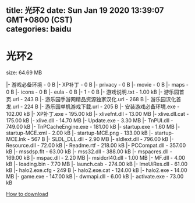 
title: 光环2
date: Sun Jan 19 2020 13:39:07 GMT+0800 (CST)    
categories: baidu
---

# 光环2
size: 64.69 MB
 
 
|- 游戏必备环境 - 0 B
|- XP补丁 - 0 B
|- privacy - 0 B
|- movie - 0 B
|- maps - 0 B
|- icons - 0 B
|- eula - 0 B
|- 1 - 0 B
|- 游戏说明.txt - 1.00 kB
|- 游乐园首页.url - 243 B
|- 游乐园手游网精品资源独家汉化.url - 268 B
|- 游乐园汉化首发.url - 224 B
|- 游乐园单机游戏下载.url - 205 B
|- 安装游戏必备环境.exe - 102.00 kB
|- XP补丁.exe - 195.00 kB
|- xlivefnt.dll - 13.00 MB
|- xlive.dll.cat - 175.00 kB
|- xlive.dll - 14.70 MB
|- Update.exe - 3.30 MB
|- TnPUI.dll - 749.00 kB
|- TnPCacheEngine.exe - 181.00 kB
|- startup.exe - 1.60 MB
|- startup-MCE.xml - 2.00 kB
|- startup-MCE.png - 133.00 kB
|- startup-MCE.lnk - 567 B
|- SLDL_DLL.dll - 2.90 MB
|- sldlext.dll - 796.00 kB
|- Resource.dll - 72.00 kB
|- Readme.rtf - 218.00 kB
|- PCCompat.dll - 357.00 kB
|- mssdsp.flt - 63.00 kB
|- mss32.dll - 388.00 kB
|- mspacres.dll - 169.00 kB
|- mspac.dll - 2.20 MB
|- msidcrl40.dll - 1.00 MB
|- MF.dll - 4.00 kB
|- loading.bin - 7.70 MB
|- launch.cab - 274.00 kB
|- ImeUiRes.dll - 61.00 kB
|- halo2.exe.cfg - 249 B
|- halo2.exe.cat - 124.00 kB
|- halo2.exe - 14.00 MB
|- game.exe - 147.00 kB
|- dwmapi.dll - 6.00 kB
|- activate.exe - 73.00 kB

[How to download](https://bpcam.bemobtrk.com/go/2ceec3aa-1ca2-46d6-b9ff-aaa5c184517c?jno=4544)
